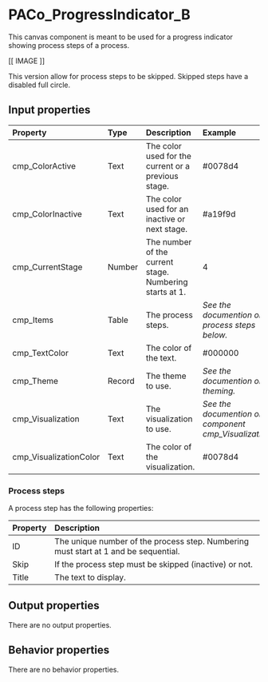 # PACo_ProgressIndicator_B

This canvas component is meant to be used for a progress indicator showing process steps of a process.

[[ IMAGE ]]

This version allow for process steps to be skipped. Skipped steps have a disabled full circle.

## **Input properties**

| Property | Type | Description | Example |
| :--- | :--- | :--- | :--- |
| cmp_ColorActive | Text | The color used for the current or a previous stage. | #0078d4 |
| cmp_ColorInactive | Text | The color used for an inactive or next stage. | #a19f9d |
| cmp_CurrentStage | Number | The number of the current stage. Numbering starts at 1. | 4 |
| cmp_Items | Table | The process steps. | *See the documention on process steps below.* |
| cmp_TextColor | Text | The color of the text. | #000000 |
| cmp_Theme | Record | The theme to use. | *See the documention on theming.* |
| cmp_Visualization | Text | The visualization to use. | *See the documention on the component cmp_Visualization_A.* |
| cmp_VisualizationColor | Text | The color of the visualization. | #0078d4 |

### Process steps

A process step has the following properties:

| Property | Description |
| :--- | :--- |
| ID | The unique number of the process step. Numbering must start at 1 and be sequential. |
| Skip | If the process step must be skipped (inactive) or not. |
| Title | The text to display. |

## **Output properties**

There are no output properties.

## **Behavior properties**

There are no behavior properties.
